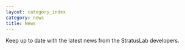 ```yaml
---
layout: category_index
category: news
title: News
---
```


<!--
{% assign category_items = site.categories.news %}
-->

Keep up to date with the latest news from the StratusLab developers.

